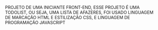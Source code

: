 PROJETO DE UMA INICIANTE FRONT-END, ESSE PROJETO É UMA TODOLIST, OU SEJA, UMA LISTA DE AFAZERES, FOI USADO LINGUAGEM DE MARCAÇÃO HTML E ESTILIZAÇÃO CSS, E LINGUAGEM DE PROGRAMAÇÃO JAVASCRIPT
